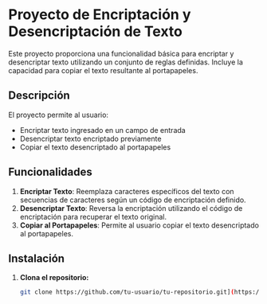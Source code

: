 # Proyecto de Encriptación y Desencriptación de Texto

Este proyecto proporciona una funcionalidad básica para encriptar y desencriptar texto utilizando un conjunto de reglas definidas. Incluye la capacidad para copiar el texto resultante al portapapeles.

## Descripción

El proyecto permite al usuario:

- Encriptar texto ingresado en un campo de entrada
- Desencriptar texto encriptado previamente
- Copiar el texto desencriptado al portapapeles

## Funcionalidades

1. **Encriptar Texto**: Reemplaza caracteres específicos del texto con secuencias de caracteres según un código de encriptación definido.
2. **Desencriptar Texto**: Reversa la encriptación utilizando el código de encriptación para recuperar el texto original.
3. **Copiar al Portapapeles**: Permite al usuario copiar el texto desencriptado al portapapeles.

## Instalación

1. **Clona el repositorio:**

   ```bash
   git clone https://github.com/tu-usuario/tu-repositorio.git](https://github.com/Jesus-pl/Desafio-01-Alura.git

